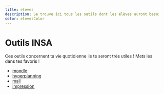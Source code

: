 ```yaml
---
title: eleves
description: Se trouve ici tous les outils dont les élèves auront besoins pour leur cursus
color: elevesColor
---
```


# Outils INSA

Ces outils concernent ta vie quotidienne ils te seront très utiles ! Mets les dans tes favoris !

- [moodle](https://celene.insa-cvl.fr/)
- [hyperplanning](http://hyperplanning.insa-cvl.fr/)
- [mail](https://mail.insa-cvl.fr/)
- [impression](https://gespage.intra.insa-cvl.fr:7181/gespage)
